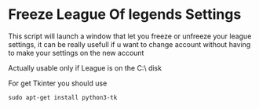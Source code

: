 # Freeze League Of legends Settings

This script will launch a window that let you freeze or unfreeze your league settings, it can be really usefull if u want to change account without having to make your settings on the new account

Actually usable only if League is on the C:\ disk 

For get Tkinter you should use 

```
sudo apt-get install python3-tk
```
